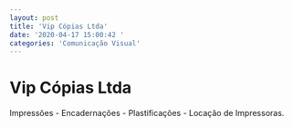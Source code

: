 ```yaml
---
layout: post
title: 'Vip Cópias Ltda'
date: '2020-04-17 15:00:42 '
categories: 'Comunicação Visual'
---
```


# Vip Cópias Ltda

Impressões - Encadernações - Plastificações - Locação de Impressoras.
